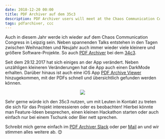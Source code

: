 ```yaml
---
date: 2018-12-20 00:00
title: PDF Archiver auf dem 35c3
description: PDF Archiver users will meet at the Chaos Communication Congress in Leipzig. Contact me to get more information.
tags: pdfarchiver, ccc
---
```


Auch in diesem Jahr werde ich wieder auf dem Chaos Communication Congress in Leipzig sein.
Neben spannenden Talks entstehen in den Tagen zwischen Weihnachten und Neujahr auch immer wieder viele kleinere und größere Software-Projekte.
So auch [PDF Archiver](https://pdf-archiver.io) bei dem [34c3](https://github.com/PDF-Archiver/PDF-Archiver/commit/a232f5c2007dca0fd290bdcacd69e7a807ee2d8e).

Seit dem 29.12.2017 hat sich einiges an der App verändert.
Neben unzähligen kleineren Veränderungen hat die App auch einen DarkMode erhalten.
Darüber hinaus ist auch eine iOS App [PDF Archive Viewer](http://github.com/pdf-Archiver/pdf-archive-viewer) hinzugekommen, mit der PDFs schnell und übersichtlich gefunden werden können.

<p align="center">
  <img src="https://www.ccc.de/system/uploads/274/headline/Hello_Loop.gif">
</p>

Sehr gerne würde ich den 35c3 nutzen, um mit Leuten in Kontakt zu treten die sich für das Projekt interessieren oder es beobachten!
Hierbei könnte man Feature-Ideen besprechen, einen kleinen Hackathon starten oder auch einfach nur bei einem Tschunk oder Bier nett sprechen.

Schreibt mich gerne einfach im [PDF Archiver Slack](https://pdf-archiver.slack.com) oder per [Mail](mailto:mail@pdf-archiver.io) an und wir stimmen alles weitere ab. 😊
